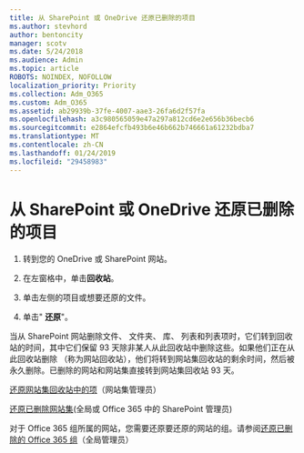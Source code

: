```yaml
---
title: 从 SharePoint 或 OneDrive 还原已删除的项目
ms.author: stevhord
author: bentoncity
manager: scotv
ms.date: 5/24/2018
ms.audience: Admin
ms.topic: article
ROBOTS: NOINDEX, NOFOLLOW
localization_priority: Priority
ms.collection: Adm_O365
ms.custom: Adm_O365
ms.assetid: ab29939b-37fe-4007-aae3-26fa6d2f57fa
ms.openlocfilehash: a3c980565059e47a297a812cd6e2e656b36becb6
ms.sourcegitcommit: e2864efcfb493b6e46b662b746661a61232bdba7
ms.translationtype: MT
ms.contentlocale: zh-CN
ms.lasthandoff: 01/24/2019
ms.locfileid: "29458983"
---
```

# <a name="restore-deleted-items-from-sharepoint-or-onedrive"></a>从 SharePoint 或 OneDrive 还原已删除的项目

1. 转到您的 OneDrive 或 SharePoint 网站。
    
2. 在左窗格中，单击**回收站**。 
    
3. 单击左侧的项目或想要还原的文件。
    
4. 单击" **还原**"。 
    
当从 SharePoint 网站删除文件、 文件夹、 库、 列表和列表项时，它们转到回收站的时间，其中它们保留 93 天除非某人从此回收站中删除这些。如果他们正在从此回收站删除 （称为网站回收站），他们将转到网站集回收站的剩余时间，然后被永久删除。已删除的网站和网站集直接转到网站集回收站 93 天。
  
[还原网站集回收站中的项](https://go.microsoft.com/fwlink/?linkid=867800)（网站集管理员） 
  
[还原已删除网站集](https://go.microsoft.com/fwlink/?linkid=867660)(全局或 Office 365 中的 SharePoint 管理员) 
  
对于 Office 365 组所属的网站，您需要还原要还原的网站的组。请参阅[还原已删除的 Office 365 组](https://go.microsoft.com/fwlink/?linkid=867802)（全局管理员） 
  

